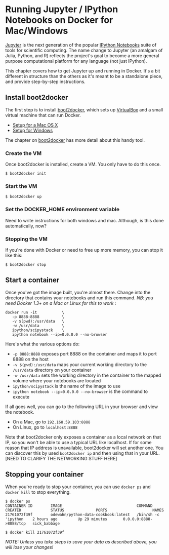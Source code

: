 # Running Jupyter / IPython Notebooks on Docker for Mac/Windows

[Jupyter](http://jupyter.org/) is the next generation of the popular [IPython Notebooks](http://ipython.org/) suite of tools for scientific computing.  The name change to Jupyter (an amalgam of Julia, Python, and R) reflects the project's goal to become a more general purpose computational platform for any language (not just IPython). 

This chapter covers how to get Jupyter up and running in Docker.  It's a bit different in structure than the others as it's meant to be a standalone piece, and provide step-by-step instructions.  


## Install boot2docker

The first step is to install [boot2docker](https://github.com/boot2docker/boot2docker), which sets up [VirtualBox](https://www.virtualbox.org/) and a small virtual machine that can run Docker.

* [Setup for a Mac OS X](https://docs.docker.com/installation/mac/)
* [Setup for Windows](https://docs.docker.com/installation/windows/)

The chapter on [boot2docker](boot2docker.html) has more detail about this handy tool.

### Create the VM

Once boot2docker is installed, create a VM.  You only have to do this once.

```
$ boot2docker init
```

### Start the VM

```
$ boot2docker up
```

### Set the DOCKER\_HOME environment variable

Need to write instructions for both windows and mac.  Although, is this done automatically, now?

### Stopping the VM

If you're done with Docker or need to free up more memory, you can stop it like this:

```
$ boot2docker stop
```

## Start a container

Once you've got the image built, you're almost there.  Change into the directory that contains your notebooks and run this command.  *NB: you need Docker 1.3+ on a Mac or Linux for this to work* :

```
docker run -it           \
   -p 8888:8888          \
   -v $(pwd):/usr/data   \
   -w /usr/data          \
   ipython/scipystack    \
   ipython notebook --ip=0.0.0.0 --no-browser
```

Here's what the various options do:

* `-p 8888:8888` exposes port 8888 on the container and maps it to port 8888 on the host
* `-v $(pwd):/usr/data` maps your current working directory to the `/usr/data` directory on your container
* `-w /usr/data` sets the working directory in the container to the mapped volume where your notebooks are located
* `ipython/scipystack` is the name of the image to use
* `ipython notebook --ip=0.0.0.0 --no-browser` is the command to execute


If all goes well, you can go to the following URL in your browser and view the notebook.

* On a Mac, go to `192.168.59.103:8888`
* On Linux, go to `localhost:8888`

Note that boot2docker only exposes a container as a local network on that IP, so you won't be able to use a typical URL like localhost. If for some reason that IP address is unavailable, boot2docker will set another one.  You can discover this by used `boot2docker ip` and then using that in your URL.  [NEED TO CLARIFY THE NETWORKING STUFF HERE]


## Stopping your container

When you're ready to stop your container, you can use `docker ps` and `docker kill` to stop everything.

```
$ docker ps
CONTAINER ID        IMAGE                                 COMMAND                CREATED             STATUS              PORTS                    NAMES
21761072f39f        odewahn/python-data-cookbook:latest   /bin/sh -c 'ipython    2 hours ago         Up 29 minutes       0.0.0.0:8888->8888/tcp   sick_babbage        

$ docker kill 21761072f39f
```

*NOTE: Unless you take steps to save your data as described above, you will lose your changes!*




